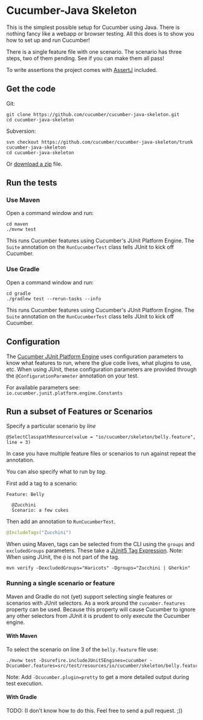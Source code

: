 # Cucumber-Java Skeleton

This is the simplest possible setup for Cucumber using Java. There is nothing
fancy like a webapp or browser testing. All this does is to show you how to
set up and run Cucumber!

There is a single feature file with one scenario. The scenario has three steps,
two of them pending. See if you can make them all pass!

To write assertions the project comes with [AssertJ](https://assertj.github.io/doc/#assertj-core-assertions-guide)
included. 

## Get the code

Git:

    git clone https://github.com/cucumber/cucumber-java-skeleton.git
    cd cucumber-java-skeleton

Subversion:

    svn checkout https://github.com/cucumber/cucumber-java-skeleton/trunk cucumber-java-skeleton
    cd cucumber-java-skeleton

Or [download a zip](https://github.com/cucumber/cucumber-java-skeleton/archive/main.zip) file.

## Run the tests
### Use Maven

Open a command window and run:

    cd maven
    ./mvnw test

This runs Cucumber features using Cucumber's JUnit Platform Engine. The `Suite`
annotation on the `RunCucumberTest` class tells JUnit to kick off Cucumber.

### Use Gradle

Open a command window and run:

    cd gradle
    ./gradlew test --rerun-tasks --info

This runs Cucumber features using Cucumber's JUnit Platform Engine. The `Suite`
annotation on the `RunCucumberTest` class tells JUnit to kick off Cucumber.

## Configuration 

The [Cucumber JUnit Platform Engine](https://github.com/cucumber/cucumber-jvm/tree/main/cucumber-junit-platform-engine) uses configuration parameters to know what features to run,
where the glue code lives, what plugins to use, etc. When using JUnit, these
configuration parameters are provided through the `@ConfigurationParameter`
annotation on your test.

For available parameters see: `io.cucumber.junit.platform.engine.Constants`

## Run a subset of Features or Scenarios

Specify a particular scenario by *line*

    @SelectClasspathResource(value = "io/cucumber/skeleton/belly.feature", line = 3)

In case you have multiple feature files or scenarios to run against repeat the
annotation.

You can also specify what to run by *tag*. 

First add a tag to a scenario:

```feature
Feature: Belly

  @Zucchini
  Scenario: a few cukes
```

Then add an annotation to `RunCucumberTest`.

```java
@IncludeTags("Zucchini")
```

When using Maven, tags can be selected from the CLI using the `groups` and `excludedGroups` parameters. These take a
[JUnit5 Tag Expression](https://junit.org/junit5/docs/current/user-guide/#running-tests-tag-expressions). 
Note: When using JUnit, the `@` is not part of the tag.

```
mvn verify -DexcludedGroups="Haricots" -Dgroups="Zucchini | Gherkin"
```

### Running a single scenario or feature

Maven and Gradle do not (yet) support selecting single features or scenarios
with JUnit selectors. As a work around the `cucumber.features` property can be
used. Because this property will cause Cucumber to ignore any other selectors
from JUnit it is prudent to only execute the Cucumber engine.

#### With Maven

To select the scenario on line 3 of the `belly.feature` file use:

```
./mvnw test -Dsurefire.includeJUnit5Engines=cucumber -Dcucumber.features=src/test/resources/io/cucumber/skeleton/belly.feature:3 
```

Note: Add `-Dcucumber.plugin=pretty` to get a more detailed output during test execution.

#### With Gradle

TODO: (I don't know how to do this. Feel free to send a pull request. ;))

